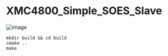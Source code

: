# XMC4800_Simple_SOES_Slave

![image](https://user-images.githubusercontent.com/32091677/154466757-94ec70eb-4ea5-4070-bedc-38739e0c68ee.png)

```
mkdir build && cd build
cmake ..
make
```

